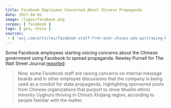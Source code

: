```yaml
---
title: Facebook Employees Concerned About Chinese Propaganda
date: 2021-04-02
image: /logos/facebook.png
corpos: [ facebook ]
tags: [ gov, china ]
sources:
 - [ 'wsj.com/articles/facebook-staff-fret-over-chinas-ads-portraying-happy-muslims-in-xinjiang-11617366096', 'archive.ph/Ja0oh' ]
---
```


Some Facebook employees starting voicing concerns about the Chinese government
using Facebook to spread propaganda. Newley Purnell for The Wall Street Journal
[reported](https://archive.ph/Ja0oh#selection-387.0-387.363):

> Now, some Facebook staff are raising concerns on internal message boards and
> in other employee discussions that the company is being used as a conduit for
> state propaganda, highlighting sponsored posts from Chinese organizations
> that purport to show Muslim ethnic minority Uyghurs thriving in China’s
> Xinjiang region, according to people familiar with the matter.

